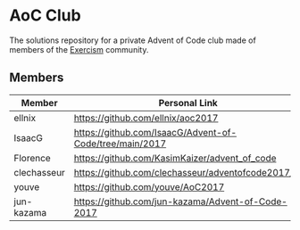# AoC Club

The solutions repository for a private Advent of Code club made of members of the [Exercism](https://exercism.org) community.

## Members

| Member               | Personal Link                                                                                       |
|----------------------|-----------------------------------------------------------------------------------------------------|
| ellnix               | https://github.com/ellnix/aoc2017                                                                   |
| IsaacG               | https://github.com/IsaacG/Advent-of-Code/tree/main/2017                                             |
| Florence             | https://github.com/KasimKaizer/advent_of_code                                                       |
| clechasseur          | https://github.com/clechasseur/adventofcode2017_rs                                                  |
| youve                | https://github.com/youve/AoC2017                                                                    |
| jun-kazama           | https://github.com/jun-kazama/Advent-of-Code-2017                                                   |
